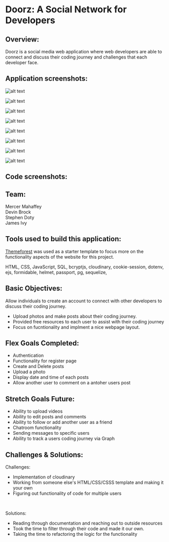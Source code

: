 # Doorz: A Social Network for Developers

## Overview:
Doorz is a social media web application where web developers are able to connect and discuss their coding journey and challenges that each developer face.

## Application screenshots:

![alt text](public/images/login_page.png)
<br/>

![alt text](public/images/register_page.png)
<br/>

![alt text](public/images/home_page.png)
<br/>

![alt text](public/images/users_page.png)
<br/>

![alt text](public/images/account_page.png)
<br/>

![alt text](public/images/feed_dark.png)
<br/>

![alt text](public/images/users_dark.png)
<br/>

![alt text](public/images/account_dark.png)
<br/>

## Code screenshots:



## Team:

Mercer Mahaffey
<br>
Devin Brock
<br>
Stephen Doty
<br>
James Ivy
<br>

## Tools used to build this application:
[Themeforest](https://themeforest.net/item/sociala-social-network-app-html-template/31502548) was used as a starter template to focus more on the functionality aspects of the website for this project.

HTML,
CSS,
JavaScript, 
SQL,
bcryptjs,
cloudinary,
cookie-session,
dotenv,
ejs,
formidable,
helmet,
passport,
pg,
sequelize,

## Basic Objectives:

Allow individuals to create an account to connect with other developers to discuss their coding journey.
 - Upload photos and make posts about their coding journey. 
 - Provided free resources to each user to assist with their coding journey
 - Focus on fucntionality and implment a nice webpage layout.

## Flex Goals Completed:

- Authentication
- Functionality for register page
- Create and Delete posts
- Upload a photo
- Display date and time of each posts 
- Allow another user to comment on a antoher users post
## Stretch Goals Future:

- Ability to upload videos
- Ability to edit posts and comments
- Ability to follow or add another user as a friend
- Chatroom functionality
- Sending messages to specific users
- Ability to track a users coding journey via Graph

## Challenges & Solutions:

Challenges: 
- Implementation of cloudinary
- Working from someone else's HTML/CSS/CSSS template and making it your own
- Figuring out functionality of code for multiple users
<br>

Solutions:
- Reading through documentation and reaching out to outside resources
- Took the time to filter through their code and made it our own.
- Taking the time to refactoring the logic for the functionality
